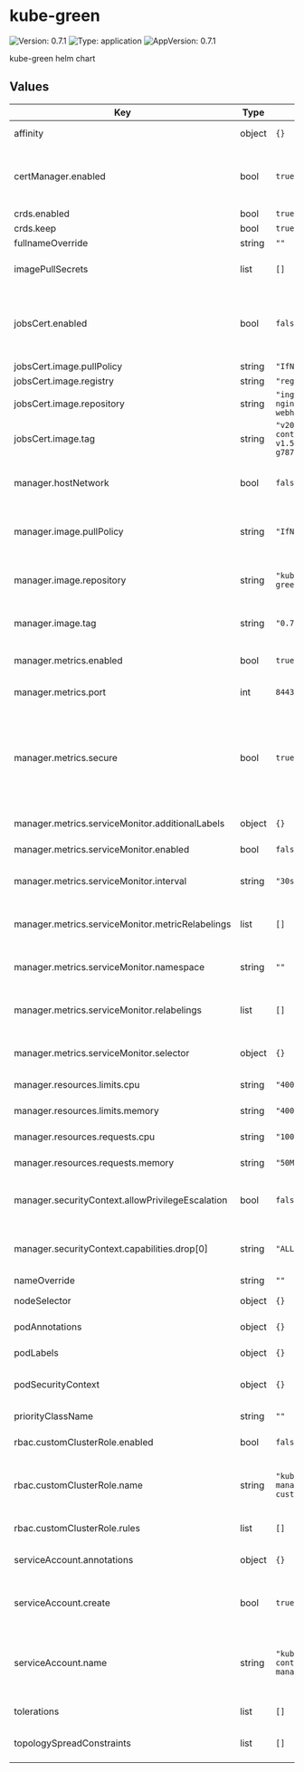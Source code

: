 # kube-green

![Version: 0.7.1](https://img.shields.io/badge/Version-0.7.1-informational?style=flat-square) ![Type: application](https://img.shields.io/badge/Type-application-informational?style=flat-square) ![AppVersion: 0.7.1](https://img.shields.io/badge/AppVersion-0.7.1-informational?style=flat-square)

kube-green helm chart

## Values

| Key | Type | Default | Description |
|-----|------|---------|-------------|
| affinity | object | `{}` | Affinity rules for pod assignment. |
| certManager.enabled | bool | `true` | If cert-manager is enabled, the configurations will use it to manage the needed certificates. |
| crds.enabled | bool | `true` |  |
| crds.keep | bool | `true` |  |
| fullnameOverride | string | `""` |  |
| imagePullSecrets | list | `[]` | List of secrets used to access private image repositories. |
| jobsCert.enabled | bool | `false` | If enabled, the certificates will be managed by a custom Job, without the integration with the cert-manager. |
| jobsCert.image.pullPolicy | string | `"IfNotPresent"` |  |
| jobsCert.image.registry | string | `"registry.k8s.io"` |  |
| jobsCert.image.repository | string | `"ingress-nginx/kube-webhook-certgen"` |  |
| jobsCert.image.tag | string | `"v20221220-controller-v1.5.1-58-g787ea74b6"` |  |
| manager.hostNetwork | bool | `false` | run the manager in the host network. Required when using a custom CNI on EKS. |
| manager.image.pullPolicy | string | `"IfNotPresent"` | Defines the image pull policy. Avoids pulling the image if it's already present. |
| manager.image.repository | string | `"kubegreen/kube-green"` | The Docker image repository for the kube-green manager application. |
| manager.image.tag | string | `"0.7.1"` | The specific image tag of the kube-green manager to use. |
| manager.metrics.enabled | bool | `true` | If enabled, the manager will expose metrics. |
| manager.metrics.port | int | `8443` | The address to bind the metrics server. |
| manager.metrics.secure | bool | `true` | If true, the metrics server will use a secure connection via HTTPS. Set it to false to use HTTP instead. The certificate will be created in a secret called "metrics-server-cert". |
| manager.metrics.serviceMonitor.additionalLabels | object | `{}` | Prometheus ServiceMonitor labels |
| manager.metrics.serviceMonitor.enabled | bool | `false` | Enable a Prometheus ServiceMonitor |
| manager.metrics.serviceMonitor.interval | string | `"30s"` | Prometheus ServiceMonitor interval |
| manager.metrics.serviceMonitor.metricRelabelings | list | `[]` | Prometheus [MetricRelabelConfigs] to apply to samples before ingestion |
| manager.metrics.serviceMonitor.namespace | string | `""` | Prometheus ServiceMonitor namespace |
| manager.metrics.serviceMonitor.relabelings | list | `[]` | Prometheus [RelabelConfigs] to apply to samples before scraping |
| manager.metrics.serviceMonitor.selector | object | `{}` | Prometheus ServiceMonitor selector |
| manager.resources.limits.cpu | string | `"400m"` | Maximum CPU allowed. |
| manager.resources.limits.memory | string | `"400Mi"` | Maximum memory allowed. |
| manager.resources.requests.cpu | string | `"100m"` | Requested CPU to guarantee for the pod. |
| manager.resources.requests.memory | string | `"50Mi"` | Requested memory to guarantee for the pod. |
| manager.securityContext.allowPrivilegeEscalation | bool | `false` | Prevents the pod from gaining additional privileges. Set to false for security. |
| manager.securityContext.capabilities.drop[0] | string | `"ALL"` | Drops all Linux capabilities for the pod, enhancing security. |
| nameOverride | string | `""` |  |
| nodeSelector | object | `{}` | Node labels for pod assignment. |
| podAnnotations | object | `{}` | Annotations to add to each pod. |
| podLabels | object | `{}` | Labels to add to each pod. |
| podSecurityContext | object | `{}` | Security settings that apply to all containers in the pod. |
| priorityClassName | string | `""` | Priority class name for the pods. |
| rbac.customClusterRole.enabled | bool | `false` | If true, the custom ClusterRole is enabled. |
| rbac.customClusterRole.name | string | `"kube-green-manager-role-custom-aggregate"` | The name of the custom ClusterRole to aggregate with the default role managed by the chart. |
| rbac.customClusterRole.rules | list | `[]` | Rules to add to the custom ClusterRole. |
| serviceAccount.annotations | object | `{}` | Annotations to add to the service account if created. |
| serviceAccount.create | bool | `true` | Specifies whether a service account should be created for the application. |
| serviceAccount.name | string | `"kube-green-controller-manager"` | The name of the service account to use. If not set and create is true, a name is generated using the fullname template. |
| tolerations | list | `[]` | Tolerations for pod scheduling. |
| topologySpreadConstraints | list | `[]` | Topology spread constraints for pod placement. |


